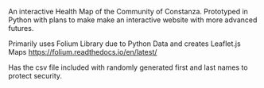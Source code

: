 An interactive Health Map of the Community of Constanza. Prototyped in Python with plans to make make an interactive website with more advanced futures.

Primarily uses Folium Library due to Python Data and creates Leaflet.js Maps
https://folium.readthedocs.io/en/latest/

Has the csv file included with randomly generated first and last names to protect security.

